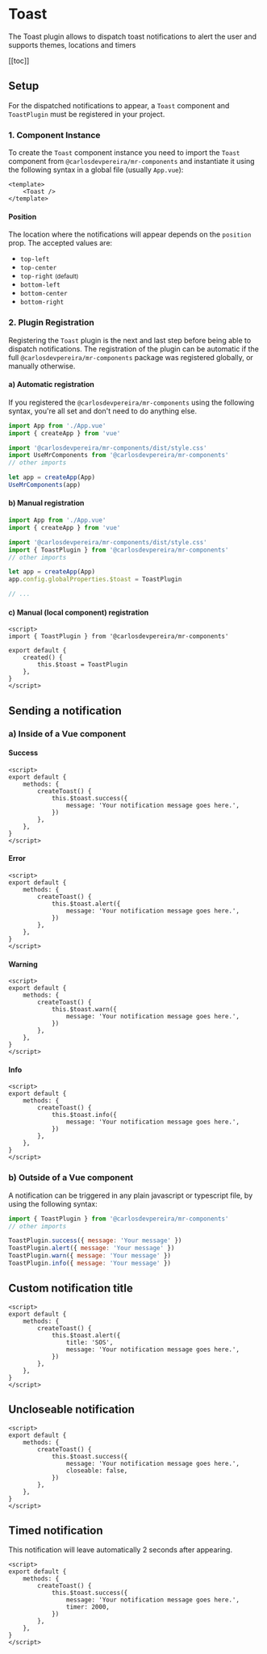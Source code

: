 # Toast

The Toast plugin allows to dispatch toast notifications to alert the user and supports themes, locations and timers

[[toc]]

<Toast />

## Setup

For the dispatched notifications to appear, a `Toast` component and `ToastPlugin` must be registered in your project.

### 1. Component Instance

To create the `Toast` component instance you need to import the `Toast` component from `@carlosdevpereira/mr-components` and instantiate it using the following syntax in a global file (usually `App.vue`):

```vue
<template>
	<Toast />
</template>
```

#### Position

The location where the notifications will appear depends on the `position` prop. The accepted values are:

-   `top-left`
-   `top-center`
-   `top-right` <small>(default)</small>
-   `bottom-left`
-   `bottom-center`
-   `bottom-right`

### 2. Plugin Registration

Registering the `Toast` plugin is the next and last step before being able to dispatch notifications. The registration of the plugin can be automatic if the full `@carlosdevpereira/mr-components` package was registered globally, or manually otherwise.

#### a) Automatic registration

If you registered the `@carlosdevpereira/mr-components` using the following syntax, you're all set and don't need to do anything else.

```js
import App from './App.vue'
import { createApp } from 'vue'

import '@carlosdevpereira/mr-components/dist/style.css'
import UseMrComponents from '@carlosdevpereira/mr-components'
// other imports

let app = createApp(App)
UseMrComponents(app)
```

#### b) Manual registration

```js
import App from './App.vue'
import { createApp } from 'vue'

import '@carlosdevpereira/mr-components/dist/style.css'
import { ToastPlugin } from '@carlosdevpereira/mr-components'
// other imports

let app = createApp(App)
app.config.globalProperties.$toast = ToastPlugin

// ...
```

#### c) Manual (local component) registration

```vue
<script>
import { ToastPlugin } from '@carlosdevpereira/mr-components'

export default {
	created() {
		this.$toast = ToastPlugin
	},
}
</script>
```

## Sending a notification

### a) Inside of a Vue component

#### Success

<ToastProxy type="success" />

<CodeGroup>
    <CodeGroupItem title="Success" active>

```vue
<script>
export default {
	methods: {
		createToast() {
			this.$toast.success({
				message: 'Your notification message goes here.',
			})
		},
	},
}
</script>
```

  </CodeGroupItem>
</CodeGroup>

#### Error

<ToastProxy type="error" />

<CodeGroup>
    <CodeGroupItem title="Error" active>

```vue
<script>
export default {
	methods: {
		createToast() {
			this.$toast.alert({
				message: 'Your notification message goes here.',
			})
		},
	},
}
</script>
```

  </CodeGroupItem>
</CodeGroup>

#### Warning

<ToastProxy type="warning" />

<CodeGroup>
    <CodeGroupItem title="Warning" active>

```vue
<script>
export default {
	methods: {
		createToast() {
			this.$toast.warn({
				message: 'Your notification message goes here.',
			})
		},
	},
}
</script>
```

  </CodeGroupItem>
</CodeGroup>

#### Info

<ToastProxy type="info" />

<CodeGroup>
    <CodeGroupItem title="Info" active>

```vue
<script>
export default {
	methods: {
		createToast() {
			this.$toast.info({
				message: 'Your notification message goes here.',
			})
		},
	},
}
</script>
```

  </CodeGroupItem>
</CodeGroup>

### b) Outside of a Vue component

A notification can be triggered in any plain javascript or typescript file, by using the following syntax:

```js
import { ToastPlugin } from '@carlosdevpereira/mr-components'
// other imports

ToastPlugin.success({ message: 'Your message' })
ToastPlugin.alert({ message: 'Your message' })
ToastPlugin.warn({ message: 'Your message' })
ToastPlugin.info({ message: 'Your message' })
```

## Custom notification title

<ToastProxy type="error" title="SOS" />

<CodeGroup>
    <CodeGroupItem title="Custom title" active>

```vue
<script>
export default {
	methods: {
		createToast() {
			this.$toast.alert({
				title: 'SOS',
				message: 'Your notification message goes here.',
			})
		},
	},
}
</script>
```

  </CodeGroupItem>
</CodeGroup>

## Uncloseable notification

<ToastProxy type="success" :closeable="false" />

<CodeGroup>
    <CodeGroupItem title="Close button does not appear" active>

```vue
<script>
export default {
	methods: {
		createToast() {
			this.$toast.success({
				message: 'Your notification message goes here.',
				closeable: false,
			})
		},
	},
}
</script>
```

  </CodeGroupItem>
</CodeGroup>

## Timed notification

This notification will leave automatically 2 seconds after appearing.

<ToastProxy type="success" timer="2000" />

<CodeGroup>
    <CodeGroupItem title="Will disappear in 2 seconds" active>

```vue
<script>
export default {
	methods: {
		createToast() {
			this.$toast.success({
				message: 'Your notification message goes here.',
				timer: 2000,
			})
		},
	},
}
</script>
```

  </CodeGroupItem>
</CodeGroup>
